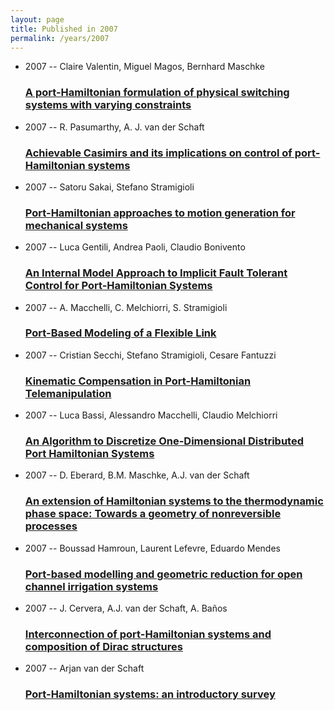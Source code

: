 ```yaml
---
layout: page
title: Published in 2007
permalink: /years/2007
---
```


<ul class="post-list">

  <li>
    <span class="post-meta">2007 -- Claire Valentin, Miguel Magos, Bernhard Maschke</span>
    <h3><a class="post-link" href="{{ site.baseurl }}/a-port-hamiltonian-formulation-of-physical-switching-systems-with-varying-constraints">A port-Hamiltonian formulation of physical switching systems with varying constraints</a></h3>
  </li>
  <li>
    <span class="post-meta">2007 -- R. Pasumarthy, A. J. van der Schaft</span>
    <h3><a class="post-link" href="{{ site.baseurl }}/achievable-casimirs-and-its-implications-on-control-of-port-hamiltonian-systems">Achievable Casimirs and its implications on control of port-Hamiltonian systems</a></h3>
  </li>
  <li>
    <span class="post-meta">2007 -- Satoru Sakai, Stefano Stramigioli</span>
    <h3><a class="post-link" href="{{ site.baseurl }}/port-hamiltonian-approaches-to-motion-generation-for-mechanical-systems">Port-Hamiltonian approaches to motion generation for mechanical systems</a></h3>
  </li>
  <li>
    <span class="post-meta">2007 -- Luca Gentili, Andrea Paoli, Claudio Bonivento</span>
    <h3><a class="post-link" href="{{ site.baseurl }}/an-internal-model-approach-to-implicit-fault-tolerant-control-for-port-hamiltonian-systems">An Internal Model Approach to Implicit Fault Tolerant Control for Port-Hamiltonian Systems</a></h3>
  </li>
  <li>
    <span class="post-meta">2007 -- A. Macchelli, C. Melchiorri, S. Stramigioli</span>
    <h3><a class="post-link" href="{{ site.baseurl }}/port-based-modeling-of-a-flexible-link">Port-Based Modeling of a Flexible Link</a></h3>
  </li>
  <li>
    <span class="post-meta">2007 -- Cristian Secchi, Stefano Stramigioli, Cesare Fantuzzi</span>
    <h3><a class="post-link" href="{{ site.baseurl }}/kinematic-compensation-in-port-hamiltonian-telemanipulation">Kinematic Compensation in Port-Hamiltonian Telemanipulation</a></h3>
  </li>
  <li>
    <span class="post-meta">2007 -- Luca Bassi, Alessandro Macchelli, Claudio Melchiorri</span>
    <h3><a class="post-link" href="{{ site.baseurl }}/an-algorithm-to-discretize-one-dimensional-distributed-port-hamiltonian-systems">An Algorithm to Discretize One-Dimensional Distributed Port Hamiltonian Systems</a></h3>
  </li>
  <li>
    <span class="post-meta">2007 -- D. Eberard, B.M. Maschke, A.J. van der Schaft</span>
    <h3><a class="post-link" href="{{ site.baseurl }}/an-extension-of-hamiltonian-systems-to-the-thermodynamic-phase-space-towards-a-geometry-of-nonreversible-processes">An extension of Hamiltonian systems to the thermodynamic phase space: Towards a geometry of nonreversible processes</a></h3>
  </li>
  <li>
    <span class="post-meta">2007 -- Boussad Hamroun, Laurent Lefevre, Eduardo Mendes</span>
    <h3><a class="post-link" href="{{ site.baseurl }}/port-based-modelling-and-geometric-reduction-for-open-channel-irrigation-systems">Port-based modelling and geometric reduction for open channel irrigation systems</a></h3>
  </li>
  <li>
    <span class="post-meta">2007 -- J. Cervera, A.J. van der Schaft, A. Baños</span>
    <h3><a class="post-link" href="{{ site.baseurl }}/interconnection-of-port-hamiltonian-systems-and-composition-of-dirac-structures">Interconnection of port-Hamiltonian systems and composition of Dirac structures</a></h3>
  </li>
  <li>
    <span class="post-meta">2007 -- Arjan van der Schaft</span>
    <h3><a class="post-link" href="{{ site.baseurl }}/port-hamiltonian-systems-an-introductory-survey">Port-Hamiltonian systems: an introductory survey</a></h3>
  </li>
</ul>

